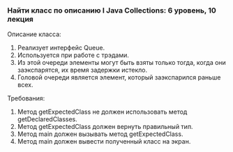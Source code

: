 
### Найти класс по описанию Ӏ Java Collections: 6 уровень, 10 лекция

Описание класса:
1. Реализует интерфейс Queue.
2. Используется при работе с трэдами.
3. Из этой очереди элементы могут быть взяты только тогда, когда они заэкспарятся, их время задержки истекло.
4. Головой очереди является элемент, который заэкспарился раньше всех.


Требования:
1.	Метод getExpectedClass не должен использовать метод getDeclaredClasses.
2.	Метод getExpectedClass должен вернуть правильный тип.
3.	Метод main должен вызывать метод getExpectedClass.
4.	Метод main должен вывести полученный класс на экран.


